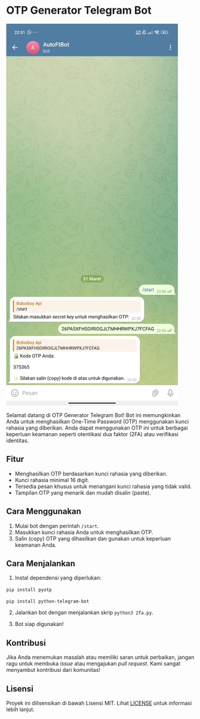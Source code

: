 # OTP Generator Telegram Bot

![OTP Generator Telegram Bot](bot_image.jpg)

Selamat datang di OTP Generator Telegram Bot! Bot ini memungkinkan Anda untuk menghasilkan One-Time Password (OTP) menggunakan kunci rahasia yang diberikan. Anda dapat menggunakan OTP ini untuk berbagai keperluan keamanan seperti otentikasi dua faktor (2FA) atau verifikasi identitas.

## Fitur

- Menghasilkan OTP berdasarkan kunci rahasia yang diberikan.
- Kunci rahasia minimal 16 digit.
- Tersedia pesan khusus untuk menangani kunci rahasia yang tidak valid.
- Tampilan OTP yang menarik dan mudah disalin (paste).

## Cara Menggunakan

1. Mulai bot dengan perintah `/start`.
2. Masukkan kunci rahasia Anda untuk menghasilkan OTP.
3. Salin (copy) OTP yang dihasilkan dan gunakan untuk keperluan keamanan Anda.

## Cara Menjalankan

1. Instal dependensi yang diperlukan:

  `pip install pyotp`

  `pip install python-telegram-bot`

2. Jalankan bot dengan menjalankan skrip `python3 2fa.py`.

3. Bot siap digunakan!

## Kontribusi

Jika Anda menemukan masalah atau memiliki saran untuk perbaikan, jangan ragu untuk membuka _issue_ atau mengajukan _pull request_. Kami sangat menyambut kontribusi dari komunitas!

## Lisensi

Proyek ini dilisensikan di bawah Lisensi MIT. Lihat [LICENSE](LICENSE) untuk informasi lebih lanjut.
